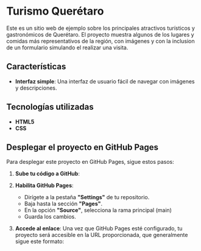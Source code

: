 # Turismo Querétaro

Este es un sitio web de ejemplo sobre los principales atractivos turísticos y gastronómicos de Querétaro. El proyecto muestra algunos de los lugares y comidas más representativos de la región, con imágenes y con la inclusion de un formulario simulando el realizar una visita.

## Características

- **Interfaz simple**: Una interfaz de usuario fácil de navegar con imágenes y descripciones.

## Tecnologías utilizadas

- **HTML5**
- **CSS**

## Desplegar el proyecto en GitHub Pages

Para desplegar este proyecto en GitHub Pages, sigue estos pasos:

1. **Sube tu código a GitHub**:
   
2. **Habilita GitHub Pages**:
   - Dirígete a la pestaña **"Settings"** de tu repositorio.
   - Baja hasta la sección **"Pages"**.
   - En la opción **"Source"**, selecciona la rama principal  (main)
   - Guarda los cambios.

3. **Accede al enlace**: Una vez que GitHub Pages esté configurado, tu proyecto será accesible en la URL proporcionada, que generalmente sigue este formato:

